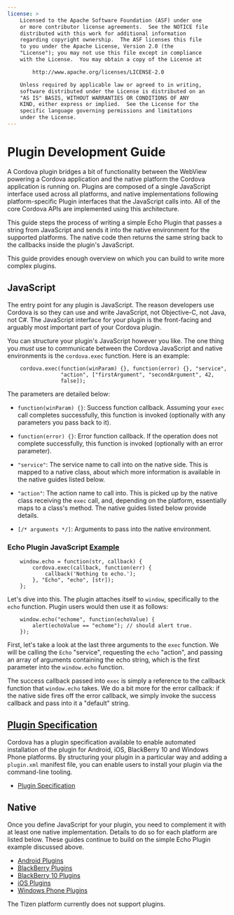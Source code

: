 ```yaml
---
license: >
    Licensed to the Apache Software Foundation (ASF) under one
    or more contributor license agreements.  See the NOTICE file
    distributed with this work for additional information
    regarding copyright ownership.  The ASF licenses this file
    to you under the Apache License, Version 2.0 (the
    "License"); you may not use this file except in compliance
    with the License.  You may obtain a copy of the License at

        http://www.apache.org/licenses/LICENSE-2.0

    Unless required by applicable law or agreed to in writing,
    software distributed under the License is distributed on an
    "AS IS" BASIS, WITHOUT WARRANTIES OR CONDITIONS OF ANY
    KIND, either express or implied.  See the License for the
    specific language governing permissions and limitations
    under the License.
---
```


# Plugin Development Guide

A Cordova plugin bridges a bit of functionality between the WebView
powering a Cordova application and the native platform the Cordova
application is running on. Plugins are composed of a single JavaScript
interface used across all platforms, and native implementations
following platform-specific Plugin interfaces that the JavaScript
calls into. All of the core Cordova APIs are implemented using this
architecture.

This guide steps the process of writing a simple Echo Plugin that
passes a string from JavaScript and sends it into the native
environment for the supported platforms. The native code then returns
the same string back to the callbacks inside the plugin's JavaScript.

This guide provides enough overview on which you can build to write
more complex plugins.

## JavaScript

The entry point for any plugin is JavaScript. The reason developers use
Cordova is so they can use and write JavaScript, not Objective-C,
not Java, not C#. The JavaScript interface for your plugin is the
front-facing and arguably most important part of your Cordova plugin.

You can structure your plugin's JavaScript however you like. The one
thing you _must_ use to communicate between the Cordova JavaScript
and native environments is the `cordova.exec` function. Here is an example:

        cordova.exec(function(winParam) {}, function(error) {}, "service",
                     "action", ["firstArgument", "secondArgument", 42,
                     false]);

The parameters are detailed below:

* `function(winParam) {}`: Success function callback. Assuming your
  `exec` call completes successfully, this function is invoked
  (optionally with any parameters you pass back to it).

* `function(error) {}`: Error function callback. If the operation does
  not complete successfully, this function is invoked (optionally with
  an error parameter).

* `"service"`: The service name to call into on the native side. This
  is mapped to a native class, about which more information is
  available in the native guides listed below.

* `"action"`: The action name to call into. This is picked up by the
  native class receiving the `exec` call, and, depending on the
  platform, essentially maps to a class's method.  The native guides
  listed below provide details.

* `[/* arguments */]`: Arguments to pass into the native environment.

### Echo Plugin JavaScript <a href="../../../cordova/storage/storage.opendatabase.html">Example</a>

        window.echo = function(str, callback) {
            cordova.exec(callback, function(err) {
                callback('Nothing to echo.');
            }, "Echo", "echo", [str]);
        };

Let's dive into this. The plugin attaches itself to `window`,
specifically to the `echo` function. Plugin users would then use it as
follows:

        window.echo("echome", function(echoValue) {
            alert(echoValue == "echome"); // should alert true.
        });

First, let's take a look at the last three arguments to the `exec`
function. We will be calling the `Echo` "service", requesting the `echo`
"action", and passing an array of arguments containing the echo string,
which is the first parameter into the `window.echo` function.

The success callback passed into `exec` is simply a reference to the
callback function that `window.echo` takes. We do a bit more for the
error callback: if the native side fires off the error callback, we
simply invoke the success callback and pass into it a "default"
string.

## <a href="../../../plugin_ref/spec.html">Plugin Specification</a>

Cordova has a plugin specification available to enable automated
installation of the plugin for Android, iOS, BlackBerry 10 and Windows
Phone platforms. By structuring your plugin in a particular way and
adding a `plugin.xml` manifest file, you can enable users to install
your plugin via the command-line tooling.

- <a href="../../../plugin_ref/spec.html">Plugin Specification</a>

## Native

Once you define JavaScript for your plugin, you need to complement it
with at least one native implementation. Details to do so for each
platform are listed below.  These guides continue to build on the
simple Echo Plugin example discussed above.

- <a href="../../platforms/android/plugin.html">Android Plugins</a>
- <a href="../../platforms/blackberry/plugin.html">BlackBerry Plugins</a>
- <a href="../../platforms/blackberry10/plugin.html">BlackBerry 10 Plugins</a>
- <a href="../../platforms/ios/plugin.html">iOS Plugins</a>
- <a href="../../platforms/wp8/plugin.html">Windows Phone Plugins</a>

The Tizen platform currently does not support plugins.
